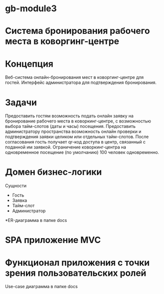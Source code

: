 # gb-module3

# Система бронирования рабочего места в коворгинг-центре

# Концепция

Веб-система онлайн-бронирования мест в коворгинг-центре для гостей. Интерфейс администратора для подтверждения бронирования.

# Задачи

Предоставить гостям возможность подать онлайн заявку на бронирование рабочего места в коворкинг-центре, с возможностью выбора тайм-слотов (даты и часы) посещения.
Предоставить администратору пространства возможность онлайн проверки и подтверждения заявки целиком или отдельных тайм-слотов.
После согласования гость получает qr-код доступа в центр, связанный с поданной им заявкой.
Ограничение коворкинг-центра на одновременное посещение (по умолчанию) 100 человек одновременно.

# Домен бизнес-логики

Сущности
* Гость
* Заявка
* Тайм-слот
* Администратор

*ER-диаграмма в папке docs

# SPA приложение MVC

# Функционал приложения с точки зрения пользовательских ролей

Use-case диаграмма в папке docs
